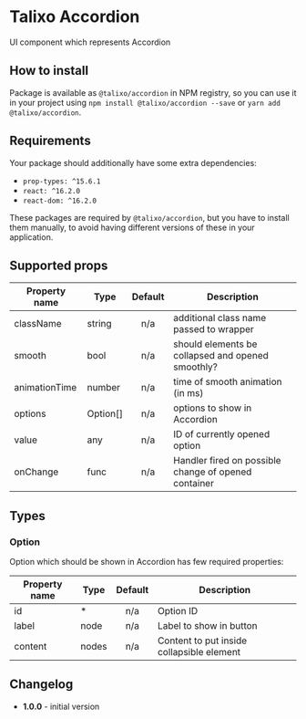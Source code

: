 # Talixo Accordion

UI component which represents Accordion

## How to install

Package is available as `@talixo/accordion` in NPM registry, so you can use it in your project
using `npm install @talixo/accordion --save` or `yarn add @talixo/accordion`.

## Requirements

Your package should additionally have some extra dependencies:

- `prop-types: ^15.6.1`
- `react: ^16.2.0`
- `react-dom: ^16.2.0`

These packages are required by `@talixo/accordion`, but you have to install them manually,
to avoid having different versions of these in your application.

## Supported props

Property name | Type      | Default | Description                    
--------------|-----------|:-------:|--------------------------------
className     | string    | n/a     | additional class name passed to wrapper
smooth        | bool      | n/a     | should elements be collapsed and opened smoothly?
animationTime | number    | n/a     | time of smooth animation (in ms)
options       | Option[]  | n/a     | options to show in Accordion
value         | any       | n/a     | ID of currently opened option
onChange      | func      | n/a     | Handler fired on possible change of opened container

## Types

### Option

Option which should be shown in Accordion has few required properties:

Property name | Type      | Default | Description
--------------|-----------|:-------:|--------------------------------
id            | *         | n/a     | Option ID
label         | node      | n/a     | Label to show in button
content       | nodes     | n/a     | Content to put inside collapsible element

## Changelog

- **1.0.0** - initial version
